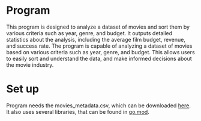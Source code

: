 # Program
This program is designed to analyze a dataset of movies and sort them by various criteria such as year, genre, and budget. It outputs detailed statistics about the analysis, including the average film budget, revenue, and success rate. The program is capable of analyzing a dataset of movies based on various criteria such as year, genre, and budget. This allows users to easily sort and understand the data, and make informed decisions about the movie industry.

# Set up
Program needs the movies_metadata.csv, which can be downloaded [here](https://www.kaggle.com/datasets/rounakbanik/the-movies-dataset?select=movies_metadata.csv).
It also uses several libraries, that can be  found in [go.mod](blob/main/go.mod).
